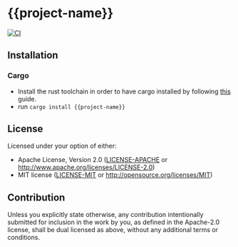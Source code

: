 # {{project-name}}
<!-- [![Crates.io](https://img.shields.io/crates/v/{{project-name}}.svg)](https://crates.io/crates/{{project-name}}) -->
<!-- [![Docs.rs](https://docs.rs/{{project-name}}/badge.svg)](https://docs.rs/{{project-name}}) -->
[![CI](https://github.com/thor314/{{project-name}}/workflows/CI/badge.svg)](https://github.com/thor314/{{project-name}}/actions)

## Installation
### Cargo
- Install the rust toolchain in order to have cargo installed by following [this](https://www.rust-lang.org/tools/install) guide.
- run `cargo install {{project-name}}`

## License
Licensed under your option of either:
- Apache License, Version 2.0 ([LICENSE-APACHE](LICENSE-APACHE) or http://www.apache.org/licenses/LICENSE-2.0)
- MIT license ([LICENSE-MIT](LICENSE-MIT) or http://opensource.org/licenses/MIT)


## Contribution
Unless you explicitly state otherwise, any contribution intentionally submitted
for inclusion in the work by you, as defined in the Apache-2.0 license, shall be
dual licensed as above, without any additional terms or conditions.
